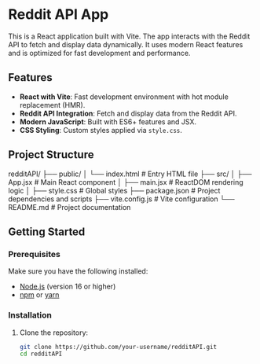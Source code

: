# Reddit API App

This is a React application built with Vite. The app interacts with the Reddit API to fetch and display data dynamically. It uses modern React features and is optimized for fast development and performance.

## Features

- **React with Vite**: Fast development environment with hot module replacement (HMR).
- **Reddit API Integration**: Fetch and display data from the Reddit API.
- **Modern JavaScript**: Built with ES6+ features and JSX.
- **CSS Styling**: Custom styles applied via `style.css`.

## Project Structure
redditAPI/ ├── public/ │ └── index.html # Entry HTML file ├── src/ │ ├── App.jsx # Main React component │ ├── main.jsx # ReactDOM rendering logic │ ├── style.css # Global styles ├── package.json # Project dependencies and scripts ├── vite.config.js # Vite configuration └── README.md # Project documentation


## Getting Started

### Prerequisites

Make sure you have the following installed:

- [Node.js](https://nodejs.org/) (version 16 or higher)
- [npm](https://www.npmjs.com/) or [yarn](https://yarnpkg.com/)

### Installation

1. Clone the repository:
   ```bash
   git clone https://github.com/your-username/redditAPI.git
   cd redditAPI